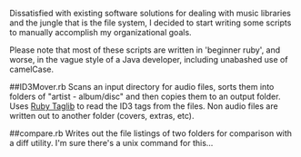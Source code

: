 Dissatisfied with existing software solutions for dealing with music libraries and the jungle that is the file system,
I decided to start writing some scripts to manually accomplish my organizational goals.

Please note that most of these scripts are written in 'beginner ruby', and worse, in the vague style of a Java developer,
including unabashed use of camelCase.

##ID3Mover.rb
Scans an input directory for audio files, sorts them into folders of "artist - album/disc" and then copies them to an
output folder. Uses [Ruby Taglib](http://www.hakubi.us/ruby-taglib/) to read the ID3 tags from the files. Non audio files
are written out to another folder (covers, extras, etc).

##compare.rb
Writes out the file listings of two folders for comparison with a diff utility. I'm sure there's a unix command for this...